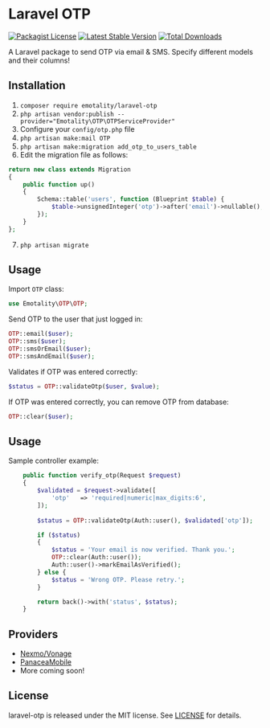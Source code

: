 # Laravel OTP

[![Packagist License](https://poser.pugx.org/emotality/laravel-otp/license.png)](http://choosealicense.com/licenses/mit/)
[![Latest Stable Version](https://poser.pugx.org/emotality/laravel-otp/version.png)](https://packagist.org/packages/emotality/laravel-otp)
[![Total Downloads](https://poser.pugx.org/emotality/laravel-otp/d/total.png)](https://packagist.org/packages/emotality/laravel-otp)

A Laravel package to send OTP via email & SMS. Specify different models and their columns!

## Installation

1. `composer require emotality/laravel-otp`
2. `php artisan vendor:publish --provider="Emotality\OTP\OTPServiceProvider"`
3. Configure your `config/otp.php` file
4. `php artisan make:mail OTP`
5. `php artisan make:migration add_otp_to_users_table`
6. Edit the migration file as follows:

```php
return new class extends Migration
{
    public function up()
    {
        Schema::table('users', function (Blueprint $table) {
            $table->unsignedInteger('otp')->after('email')->nullable();
        });
    }
};
```
7. `php artisan migrate`

## Usage

Import `OTP` class:

```php
use Emotality\OTP\OTP;
```

Send OTP to the user that just logged in:

```php
OTP::email($user);
OTP::sms($user);
OTP::smsOrEmail($user);
OTP::smsAndEmail($user);
```

Validates if OTP was entered correctly:

```php
$status = OTP::validateOtp($user, $value);
```

If OTP was entered correctly, you can remove OTP from database:

```php
OTP::clear($user);
```
## Usage

Sample controller example:

```php
    public function verify_otp(Request $request)
    {
        $validated = $request->validate([
            'otp'   => 'required|numeric|max_digits:6',
        ]);
        
        $status = OTP::validateOtp(Auth::user(), $validated['otp']);

        if ($status)
        {
            $status = 'Your email is now verified. Thank you.';
            OTP::clear(Auth::user());
            Auth::user()->markEmailAsVerified();     
        } else {
            $status = 'Wrong OTP. Please retry.';
        }

        return back()->with('status', $status);
    }
```

## Providers

- [Nexmo/Vonage](https://www.vonage.com)
- [PanaceaMobile](https://www.panaceamobile.com)
- More coming soon!

## License

laravel-otp is released under the MIT license. See [LICENSE](https://github.com/emotality/laravel-otp/blob/master/LICENSE) for details.
